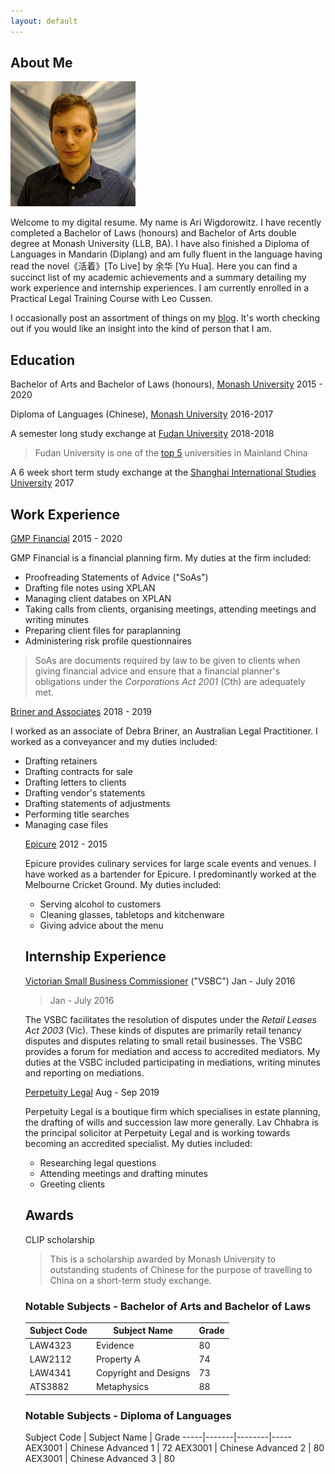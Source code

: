```yaml
---
layout: default
---
```


## About Me

<img class="profile-picture" src="sherlock.jpg">

Welcome to my digital resume. My name is Ari Wigdorowitz. I have recently completed a Bachelor of Laws (honours) and Bachelor of Arts double degree at Monash University (LLB, BA).  I have also finished a Diploma of Languages in Mandarin (Diplang) and am fully fluent in the language having read the novel《活着》[To Live] by 余华 [Yu Hua]. Here you can find a succinct list of my academic achievements and a summary detailing my work experience and internship experiences. I am currently enrolled in a Practical Legal Training Course with Leo Cussen.  

I occasionally post an assortment of things on my [blog](https://wigdo.github.io/papyrus). It's worth checking out if you would like an insight into the kind of person that I am.  

## Education

Bachelor of Arts and Bachelor of Laws (honours), [Monash University](https://www.monash.edu/study/why-choose-monash/our-rankings)
2015 - 2020

Diploma of Languages (Chinese), [Monash University](https://www.monash.edu/study/why-choose-monash/our-rankings)
2016-2017

A semester long study exchange at [Fudan University](https://en.wikipedia.org/wiki/Fudan_University 'highly regarded Chinese university')
2018-2018

> Fudan University is one of the [top 5](https://www.timeshighereducation.com/student/best-universities/best-universities-china) universities in Mainland China

A 6 week short term study exchange at the [Shanghai International Studies University](https://en.wikipedia.org/wiki/Shanghai_International_Studies_University) 2017

## Work Experience

[GMP Financial](https://gmpfinancial.com.au/) 2015 - 2020
<p> GMP Financial is a financial planning firm. My duties at the firm included:
</p>

<ul>
  <li> Proofreading Statements of Advice ("SoAs") </li>
  <li> Drafting file notes using XPLAN </li>
  <li> Managing client databes on XPLAN </li>
  <li> Taking calls from clients, organising meetings, attending meetings and writing minutes </li>
  <li> Preparing client files for paraplanning </li>
  <li> Administering risk profile questionnaires </li>
</ul>

> SoAs are documents required
by law to be given to clients when giving financial advice and ensure
that a financial planner's obligations under the <em> Corporations Act 2001
</em> (Cth) are adequately met.


[Briner and Associates](https://lawyerlist.com.au/1829-Briner--Associates.aspx) 2018 - 2019

<p>
I worked as an associate of Debra Briner, an Australian Legal Practitioner. I worked as a conveyancer and my duties included: </p>  
<ul>

  <li> Drafting retainers </li>
  <li> Drafting contracts for sale </li>
  <li> Drafting letters to clients </li>
  <li> Drafting vendor's statements </li>
  <li> Drafting statements of adjustments </li>
  <li> Performing title searches </li>
  <li> Managing case files </li>


[Epicure](https://www.epicure.com.au/) 2012 - 2015


<p> Epicure provides culinary services for large scale events and venues. I have
worked as a bartender for Epicure. I predominantly worked at the
Melbourne Cricket Ground. My duties included:   
</p>

<ul>
  <li> Serving alcohol to customers </li>
  <li> Cleaning glasses, tabletops and kitchenware </li>
  <li> Giving advice about the menu </li>
</ul>


## Internship Experience

[Victorian Small Business Commissioner](https://www.vsbc.vic.gov.au/) ("VSBC") Jan - July 2016
> Jan - July 2016

<p> The VSBC facilitates the resolution of disputes under the <em> Retail Leases Act 2003 </em> (Vic). These kinds of disputes are primarily retail tenancy disputes and disputes relating to small retail businesses. The VSBC provides a forum for mediation and access to accredited mediators. My duties at the VSBC included participating in mediations, writing minutes and reporting on mediations. </p>

[Perpetuity Legal](https://www.perpetuitylegal.com.au/) Aug - Sep 2019


<p>
Perpetuity Legal is a boutique firm which specialises in estate planning, the drafting of wills and succession law more generally. Lav Chhabra is the principal solicitor at Perpetuity Legal and is working towards becoming an accredited specialist. My duties included: </p>

<ul>
  <li> Researching legal questions </li>
  <li> Attending meetings and drafting minutes </li>
  <li> Greeting clients </li>  
</ul>


## Awards

CLIP scholarship
> This is a scholarship awarded by Monash University to outstanding students of Chinese for the purpose of travelling to China on a short-term study exchange.

### Notable Subjects - Bachelor of Arts and Bachelor of Laws

Subject Code | Subject Name | Grade
-----|-------|--------
LAW4323 | Evidence | 80
LAW2112 | Property A | 74
LAW4341 |Copyright and Designs| 73
ATS3882 |Metaphysics | 88

### Notable Subjects - Diploma of Languages

Subject Code | Subject Name | Grade
-----|-------|--------|-----
AEX3001 | Chinese Advanced 1  | 72
AEX3001 | Chinese Advanced 2  | 80
AEX3001 | Chinese Advanced 3  | 80
